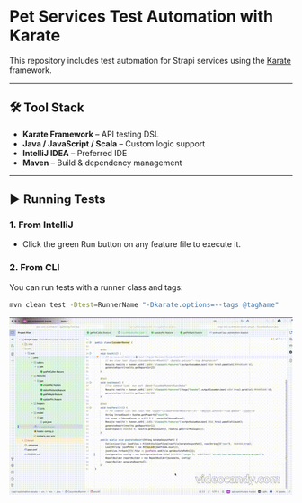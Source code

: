 # Pet Services Test Automation with Karate


This repository includes test automation for Strapi services using the [Karate](https://github.com/karatelabs/karate) framework.

---

## 🛠 Tool Stack

- **Karate Framework** – API testing DSL
- **Java / JavaScript / Scala** – Custom logic support
- **IntelliJ IDEA** – Preferred IDE
- **Maven** – Build & dependency management

---

## ▶️ Running Tests

### 1. From IntelliJ
- Click the green Run button on any feature file to execute it.
### 2. From CLI
You can run tests with a runner class and tags:

```bash
mvn clean test -Dtest=RunnerName "-Dkarate.options=--tags @tagName"
```

![](screen-recordings/api-karate-screen-record_compressed.gif)